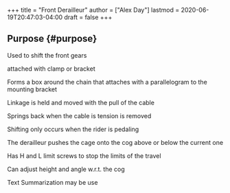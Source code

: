 +++
title = "Front Derailleur"
author = ["Alex Day"]
lastmod = 2020-06-19T20:47:03-04:00
draft = false
+++

## Purpose {#purpose}

Used to shift the front gears

attached with clamp or bracket

Forms a box around the chain that attaches with a parallelogram to the mounting bracket

Linkage is held and moved with the pull of the cable

Springs back when the cable is tension is removed

Shifting only occurs when the rider is pedaling

The derailleur pushes the cage onto the cog above or below the current one

Has H and L limit screws to stop the limits of the travel

Can adjust height and angle w.r.t. the cog

Text Summarization may be use
